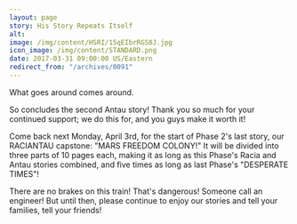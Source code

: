 ```yaml
---
layout: page
story: His Story Repeats Itself
alt:
image: /img/content/HSRI/15qEIbrRGS8J.jpg
icon_image: /img/content/STANDARD.png
date: 2017-03-31 09:00:00 US/Eastern
redirect_from: "/archives/0091"
---
```

What goes around comes around.

So concludes the second Antau story! Thank you so much for your continued support; we do this for, and you guys make it worth it!

Come back next Monday, April 3rd, for the start of Phase 2's last story, our RACIANTAU capstone: "MARS FREEDOM COLONY!" It will be divided into three parts of 10 pages each, making it as long as this Phase's Racia and Antau stories combined, and five times as long as last Phase's "DESPERATE TIMES"!

There are no brakes on this train! That's dangerous! Someone call an engineer! But until then, please continue to enjoy our stories and tell your families, tell your friends!
